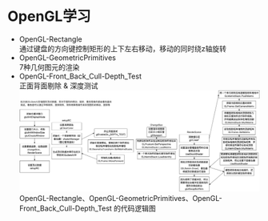 # OpenGL学习
+ OpenGL-Rectangle  
通过键盘的方向键控制矩形的上下左右移动，移动的同时绕z轴旋转
+ OpenGL-GeometricPrimitives  
7种几何图元的渲染
+ OpenGL-Front_Back_Cull-Depth_Test  
正面背面剔除 & 深度测试
![代码逻辑图](./代码逻辑图.png)
OpenGL-Rectangle、OpenGL-GeometricPrimitives、OpenGL-Front_Back_Cull-Depth_Test
的代码逻辑图
